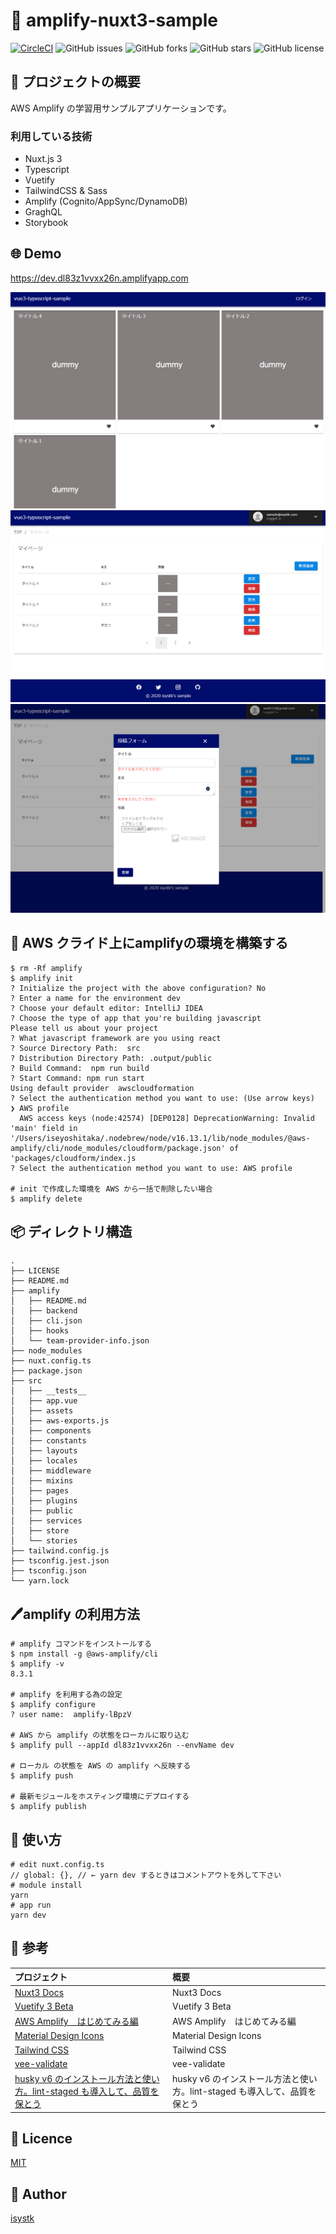 🌙 amplify-nuxt3-sample
====

[![CircleCI](https://circleci.com/gh/isystk/amplify-nuxt3-sample/tree/master.svg?style=svg)](https://circleci.com/gh/isystk/amplify-nuxt3-sample/tree/master)
![GitHub issues](https://img.shields.io/github/issues/isystk/amplify-nuxt3-sample)
![GitHub forks](https://img.shields.io/github/forks/isystk/amplify-nuxt3-sample)
![GitHub stars](https://img.shields.io/github/stars/isystk/amplify-nuxt3-sample)
![GitHub license](https://img.shields.io/github/license/isystk/amplify-nuxt3-sample)

## 📗 プロジェクトの概要

AWS Amplify の学習用サンプルアプリケーションです。


### 利用している技術

- Nuxt.js 3
- Typescript
- Vuetify
- TailwindCSS & Sass
- Amplify (Cognito/AppSync/DynamoDB)
- GraghQL
- Storybook

## 🌐 Demo
https://dev.dl83z1vvxx26n.amplifyapp.com

![TOP画面](./app1.png "TOP画面")
![マイページ一覧](./app2.png "マイページ一覧")
![投稿フォーム](./app3.png "投稿フォーム")


## 🔧  AWS クライド上にamplifyの環境を構築する
```text
$ rm -Rf amplify
$ amplify init
? Initialize the project with the above configuration? No
? Enter a name for the environment dev
? Choose your default editor: IntelliJ IDEA
? Choose the type of app that you're building javascript
Please tell us about your project
? What javascript framework are you using react
? Source Directory Path:  src
? Distribution Directory Path: .output/public
? Build Command:  npm run build
? Start Command: npm run start
Using default provider  awscloudformation
? Select the authentication method you want to use: (Use arrow keys)
❯ AWS profile 
  AWS access keys (node:42574) [DEP0128] DeprecationWarning: Invalid 'main' field in '/Users/iseyoshitaka/.nodebrew/node/v16.13.1/lib/node_modules/@aws-amplify/cli/node_modules/cloudform/package.json' of 'packages/cloudform/index.js
? Select the authentication method you want to use: AWS profile

# init で作成した環境を AWS から一括で削除したい場合
$ amplify delete
```

## 📦 ディレクトリ構造

```
.
├── LICENSE
├── README.md
├── amplify
│   ├── README.md
│   ├── backend
│   ├── cli.json
│   ├── hooks
│   └── team-provider-info.json
├── node_modules
├── nuxt.config.ts
├── package.json
├── src
│   ├── __tests__
│   ├── app.vue
│   ├── assets
│   ├── aws-exports.js
│   ├── components
│   ├── constants
│   ├── layouts
│   ├── locales
│   ├── middleware
│   ├── mixins
│   ├── pages
│   ├── plugins
│   ├── public
│   ├── services
│   ├── store
│   └── stories
├── tailwind.config.js
├── tsconfig.jest.json
├── tsconfig.json
└── yarn.lock
```


## 🖊️amplify の利用方法

```shell
# amplify コマンドをインストールする
$ npm install -g @aws-amplify/cli
$ amplify -v
8.3.1

# amplify を利用する為の設定
$ amplify configure
? user name:  amplify-lBpzV

# AWS から amplify の状態をローカルに取り込む
$ amplify pull --appId dl83z1vvxx26n --envName dev

# ローカル の状態を AWS の amplify へ反映する
$ amplify push

# 最新モジュールをホスティング環境にデプロイする
$ amplify publish
```

## 💬 使い方
```text
# edit nuxt.config.ts
// global: {}, // ← yarn dev するときはコメントアウトを外して下さい
# module install
yarn
# app run
yarn dev
```

## 🎨 参考

| プロジェクト| 概要|
| :---------------------------------------| :-------------------------------|
| [Nuxt3 Docs](https://v3.nuxtjs.org/guide/concepts/introduction)| Nuxt3 Docs |
| [Vuetify 3 Beta](https://next.vuetifyjs.com/en/getting-started/installation/)| Vuetify 3 Beta |
| [AWS Amplify　はじめてみる編](https://qiita.com/t_okkan/items/38aca98993bf06598af6)| AWS Amplify　はじめてみる編 |
| [Material Design Icons](https://pictogrammers.github.io/@mdi/font/2.0.46/)| Material Design Icons |
| [Tailwind CSS](https://tailwindcss.com/docs/installation)| Tailwind CSS |
| [vee-validate](https://vee-validate.logaretm.com/v4/guide/components)| vee-validate |
| [husky v6 のインストール方法と使い方。lint-staged も導入して、品質を保とう](https://fwywd.com/tech/husky-setup)| husky v6 のインストール方法と使い方。lint-staged も導入して、品質を保とう |


## 🎫 Licence

[MIT](https://github.com/isystk/amplify-nuxt3-sample/blob/master/LICENSE)

## 👀 Author

[isystk](https://github.com/isystk)

